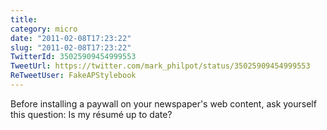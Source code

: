 ```yaml
---
title: 
category: micro
date: "2011-02-08T17:23:22"
slug: "2011-02-08T17:23:22"
TwitterId: 35025909454999553
TweetUrl: https://twitter.com/mark_philpot/status/35025909454999553
ReTweetUser: FakeAPStylebook
---
```


<i class="fa fa-retweet" aria-hidden="true"></i> Before installing a paywall on your newspaper's web content, ask yourself this question: Is my résumé up to date?